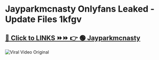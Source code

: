 
 # Jayparkmcnasty Onlyfans Leaked - Update Files 1kfgv

## <h2><a href="https://clipsfans.com/Jayparkmcnasty&ref=git">🔗 Click to LINKS ⏩⏩ 👉 🟢 Jayparkmcnasty </a></h2>

<a href="https://clipsfans.com/Jayparkmcnasty&ref=git" rel="nofollow" data-target="animated-image.originalLink"><img src="https://i.ibb.co.com/xMMVF88/686577567.gif" alt="Viral Video Original" style="max-width: 100%; display: inline-block;" data-target="animated-image.originalImage"></a>

